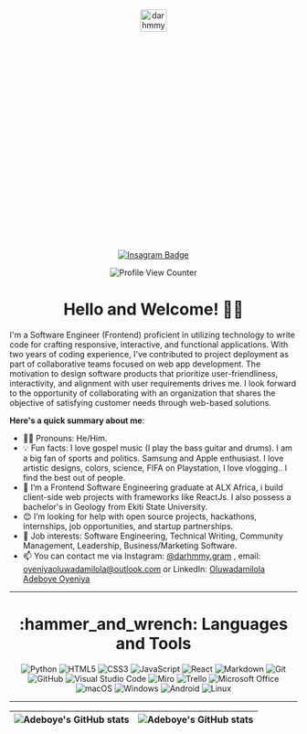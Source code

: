 <div align="center">
  <img src="https://pbs.twimg.com/profile_images/1618193142066339842/eLzTUNiH_400x400.jpg" alt="darhmmy" width="30%" height="10%">
</div>
<br/>
<div align="center">
  


  [![Insagram Badge](https://img.shields.io/badge/-@darhmmy.gram-1ca0f1?style=for-the-badge&logo=instagram&logoColor=white&link=https://instagram.com/darhmmy.gram)](https://instagram.com/darhmmy.gram)
</div>
 
<div align="center">
  <img src="https://komarev.com/ghpvc/?username=Adeboye22&style=flat-square&color=blue" alt="Profile View Counter"/>
</div>

<h1 align="center">
  Hello and Welcome! 👋🏾
</h1>

I'm a Software Engineer (Frontend) proficient in utilizing technology to write code for crafting responsive, interactive, and functional applications. With two years of coding experience, I've contributed to project deployment as part of collaborative teams focused on web app development. The motivation to design software products that prioritize user-friendliness, interactivity, and alignment with user requirements drives me. I look forward to the opportunity of collaborating with an organization that shares the objective of satisfying customer needs through web-based solutions.

**Here's a quick summary about me**:

- 👨‍💻 Pronouns: He/Him.
- 💡 Fun facts: I love gospel music (I play the bass guitar and drums). I am a big fan of sports and politics. Samsung and Apple enthusiast. I love artistic designs, colors, science, FIFA on Playstation, I love vlogging.. I find the best out of people.
- 🌱 I’m a Frontend Software Engineering graduate at ALX Africa, i build client-side web projects with frameworks like ReactJs. I also possess a bachelor's   in Geology from Ekiti State University.  
- 😊 I’m looking for help with open source projects, hackathons, internships, job opportunities, and startup partnerships.
- 💼 Job interests: Software Engineering, Technical Writing, Community Management, Leadership, Business/Marketing Software.
- 📫 You can contact me via Instagram: [@darhmmy.gram](www.instagram.com/darhmmy.gram/) , email: oyeniyaoluwadamilola@outlook.com or LinkedIn: [Oluwadamilola Adeboye Oyeniya](https://www.linkedin.com/in/oluwadamilola-adeboye-oyeniya-a92446174)


---

<h1 align="center">
  :hammer_and_wrench: Languages and Tools
</h1>
 
<div align="center">
  
  ![Python](https://img.shields.io/badge/python-3670A0?style=for-the-badge&logo=python&logoColor=ffdd54)
  ![HTML5](https://img.shields.io/badge/html5-%23E34F26.svg?style=for-the-badge&logo=html5&logoColor=white)
  ![CSS3](https://img.shields.io/badge/css3-%231572B6.svg?style=for-the-badge&logo=css3&logoColor=white)
  ![JavaScript](https://img.shields.io/badge/javascript-%23323330.svg?style=for-the-badge&logo=javascript&logoColor=%23F7DF1E)
  ![React](https://img.shields.io/badge/React-20232A?style=for-the-badge&logo=react&logoColor=61DAFB)
  ![Markdown](https://img.shields.io/badge/markdown-%23000000.svg?style=for-the-badge&logo=markdown&logoColor=white)
  ![Git](https://img.shields.io/badge/git-%23F05033.svg?style=for-the-badge&logo=git&logoColor=white)
  ![GitHub](https://img.shields.io/badge/github-%23121011.svg?style=for-the-badge&logo=github&logoColor=white)
  ![Visual Studio Code](https://img.shields.io/badge/Visual%20Studio%20Code-0078d7.svg?style=for-the-badge&logo=visual-studio-code&logoColor=white)
  ![Miro](https://img.shields.io/badge/Miro-F7C922?style=for-the-badge&logo=Miro&logoColor=050036)
  ![Trello](https://img.shields.io/badge/Trello-0052CC?style=for-the-badge&logo=trello&logoColor=white)
  ![Microsoft Office](https://img.shields.io/badge/Microsoft_Office-D83B01?style=for-the-badge&logo=microsoft-office&logoColor=white)
  ![macOS](https://img.shields.io/badge/mac%20os-000000?style=for-the-badge&logo=macos&logoColor=F0F0F0)
  ![Windows](https://img.shields.io/badge/Windows-0078D6?style=for-the-badge&logo=windows&logoColor=white)
  ![Android](https://img.shields.io/badge/Android-3DDC84?style=for-the-badge&logo=android&logoColor=white)
  ![Linux](https://img.shields.io/badge/Linux-FCC624?style=for-the-badge&logo=linux&logoColor=black)

---

| <img align="center" src="https://github-readme-stats.vercel.app/api?username=Adeboye22&show_icons=true&include_all_commits=true&hide_border=true" alt="Adeboye's GitHub stats" /> | <img align="center" src="https://github-readme-stats.vercel.app/api/top-langs/?username=Adeboye22&langs_count=8&layout=compact&hide_border=true" alt="Adeboye's GitHub stats" />
| ------------- | ------------- |
